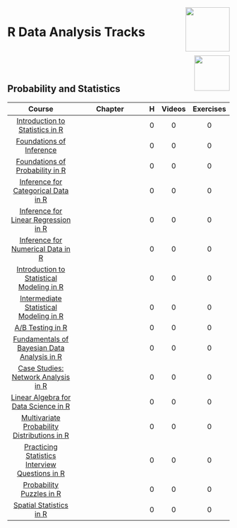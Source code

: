 <img align="right" width="100" src="https://github.com/cs-MohamedAyman/eLearning-Platforms/tree/master/DataCamp-Tracks/blob/master/org-logos/datacamp.jpg">

# R Data Analysis Tracks

<br>
<img align="right" width="80" height="80" src="https://github.com/cs-MohamedAyman/eLearning-Platforms/tree/master/DataCamp-Tracks/blob/master/org-logos/r.jpg">
<br><br>

## Probability and Statistics

<table>
    <thead>
        <tr>
            <th width="40%">Course</th>
            <th width="60%">Chapter</th>
            <th>H</th>
            <th>Videos</th>
            <th>Exercises</th>
        </tr>
    </thead>
    <tbody>
            <tr>
                <td rowspan=1 align=center>
<a href="https://www.datacamp.com/courses/introduction-to-statistics-in-r">Introduction to Statistics in R</a><br>
                <td align="left"> </td>
                <td rowspan=1 align="center">0</td>
                <td rowspan=1 align="center">0</td>
                <td rowspan=1 align="center">0</td>
                </td>
            </tr>
            <tr>
                <td rowspan=1 align=center>
<a href="https://learn.datacamp.com/courses/foundations-of-inference-in-r">Foundations of Inference</a><br>
                <td align="left"> </td>
                <td rowspan=1 align="center">0</td>
                <td rowspan=1 align="center">0</td>
                <td rowspan=1 align="center">0</td>
                </td>
            </tr>
            <tr>
                <td rowspan=1 align=center>
<a href="https://learn.datacamp.com/courses/foundations-of-probability-in-r">Foundations of Probability in R</a><br>
                <td align="left"> </td>
                <td rowspan=1 align="center">0</td>
                <td rowspan=1 align="center">0</td>
                <td rowspan=1 align="center">0</td>
                </td>
            </tr>
            <tr>
                <td rowspan=1 align=center>
<a href="https://learn.datacamp.com/courses/inference-for-categorical-data-in-r">Inference for Categorical Data in R</a><br>
                <td align="left"> </td>
                <td rowspan=1 align="center">0</td>
                <td rowspan=1 align="center">0</td>
                <td rowspan=1 align="center">0</td>
                </td>
            </tr>
            <tr>
                <td rowspan=1 align=center>
<a href="https://learn.datacamp.com/courses/inference-for-linear-regression-in-r">Inference for Linear Regression in R</a><br>
                <td align="left"> </td>
                <td rowspan=1 align="center">0</td>
                <td rowspan=1 align="center">0</td>
                <td rowspan=1 align="center">0</td>
                </td>
            </tr>
            <tr>
                <td rowspan=1 align=center>
<a href="https://learn.datacamp.com/courses/inference-for-numerical-data-in-r">Inference for Numerical Data in R</a><br>
                <td align="left"> </td>
                <td rowspan=1 align="center">0</td>
                <td rowspan=1 align="center">0</td>
                <td rowspan=1 align="center">0</td>
                </td>
            </tr>
            <tr>
                <td rowspan=1 align=center>
<a href="https://learn.datacamp.com/courses/introduction-to-statistical-modeling-in-r">Introduction to Statistical Modeling in R</a><br>
                <td align="left"> </td>
                <td rowspan=1 align="center">0</td>
                <td rowspan=1 align="center">0</td>
                <td rowspan=1 align="center">0</td>
                </td>
            </tr>
            <tr>
                <td rowspan=1 align=center>
<a href="https://learn.datacamp.com/courses/intermediate-statistical-modeling-in-r">Intermediate Statistical Modeling in R</a><br>
                <td align="left"> </td>
                <td rowspan=1 align="center">0</td>
                <td rowspan=1 align="center">0</td>
                <td rowspan=1 align="center">0</td>
                </td>
            </tr>
            <tr>
                <td rowspan=1 align=center>
<a href="https://learn.datacamp.com/courses/ab-testing-in-r">A/B Testing in R</a><br>
                <td align="left"> </td>
                <td rowspan=1 align="center">0</td>
                <td rowspan=1 align="center">0</td>
                <td rowspan=1 align="center">0</td>
                </td>
            </tr>
            <tr>
                <td rowspan=1 align=center>
<a href="https://learn.datacamp.com/courses/fundamentals-of-bayesian-data-analysis-in-r">Fundamentals of Bayesian Data Analysis in R</a><br>
                <td align="left"> </td>
                <td rowspan=1 align="center">0</td>
                <td rowspan=1 align="center">0</td>
                <td rowspan=1 align="center">0</td>
                </td>
            </tr>
            <tr>
                <td rowspan=1 align=center>
<a href="https://learn.datacamp.com/courses/case-studies-network-analysis-in-r">Case Studies: Network Analysis in R</a><br>
                <td align="left"> </td>
                <td rowspan=1 align="center">0</td>
                <td rowspan=1 align="center">0</td>
                <td rowspan=1 align="center">0</td>
                </td>
            </tr>
            <tr>
                <td rowspan=1 align=center>
<a href="https://learn.datacamp.com/courses/linear-algebra-for-data-science-in-r">Linear Algebra for Data Science in R</a><br>
                <td align="left"> </td>
                <td rowspan=1 align="center">0</td>
                <td rowspan=1 align="center">0</td>
                <td rowspan=1 align="center">0</td>
                </td>
            </tr>
            <tr>
                <td rowspan=1 align=center>
<a href="https://learn.datacamp.com/courses/multivariate-probability-distributions-in-r">Multivariate Probability Distributions in R</a><br>
                <td align="left"> </td>
                <td rowspan=1 align="center">0</td>
                <td rowspan=1 align="center">0</td>
                <td rowspan=1 align="center">0</td>
                </td>
            </tr>
            <tr>
                <td rowspan=1 align=center>
<a href="https://learn.datacamp.com/courses/practicing-statistics-interview-questions-in-r">Practicing Statistics Interview Questions in R</a><br>
                <td align="left"> </td>
                <td rowspan=1 align="center">0</td>
                <td rowspan=1 align="center">0</td>
                <td rowspan=1 align="center">0</td>
                </td>
            </tr>
            <tr>
                <td rowspan=1 align=center>
<a href="https://learn.datacamp.com/courses/probability-puzzles-in-r">Probability Puzzles in R</a><br>
                <td align="left"> </td>
                <td rowspan=1 align="center">0</td>
                <td rowspan=1 align="center">0</td>
                <td rowspan=1 align="center">0</td>
                </td>
            </tr>
            <tr>
                <td rowspan=1 align=center>
<a href="https://learn.datacamp.com/courses/spatial-statistics-in-r">Spatial Statistics in R</a><br>
                <td align="left"> </td>
                <td rowspan=1 align="center">0</td>
                <td rowspan=1 align="center">0</td>
                <td rowspan=1 align="center">0</td>
                </td>
            </tr>
    </tbody>
</table>
